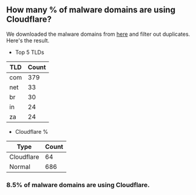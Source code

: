 ## How many % of malware domains are using Cloudflare?


We downloaded the malware domains from [here](https://urlhaus.abuse.ch) and filter out duplicates.
Here's the result.


[//]: # (start replacement)


- Top 5 TLDs

| TLD | Count |
| --- | --- |
| com | 379 |
| net | 33 |
| br | 30 |
| in | 24 |
| za | 24 |


- Cloudflare %

| Type | Count |
| --- | --- |
| Cloudflare | 64 |
| Normal | 686 |


### 8.5% of malware domains are using Cloudflare.